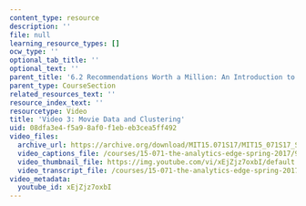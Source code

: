 ```yaml
---
content_type: resource
description: ''
file: null
learning_resource_types: []
ocw_type: ''
optional_tab_title: ''
optional_text: ''
parent_title: '6.2 Recommendations Worth a Million: An Introduction to Clustering '
parent_type: CourseSection
related_resources_text: ''
resource_index_text: ''
resourcetype: Video
title: 'Video 3: Movie Data and Clustering'
uid: 08dfa3e4-f5a9-8af0-f1eb-eb3cea5ff492
video_files:
  archive_url: https://archive.org/download/MIT15.071S17/MIT15_071S17_Session_6.2.05_300k.mp4
  video_captions_file: /courses/15-071-the-analytics-edge-spring-2017/929e1a144ff75655acaf21d8a15ba9ae_xEjZjz7oxbI.vtt
  video_thumbnail_file: https://img.youtube.com/vi/xEjZjz7oxbI/default.jpg
  video_transcript_file: /courses/15-071-the-analytics-edge-spring-2017/0989260066a81c5bb650319d529b1d91_xEjZjz7oxbI.pdf
video_metadata:
  youtube_id: xEjZjz7oxbI
---
```

